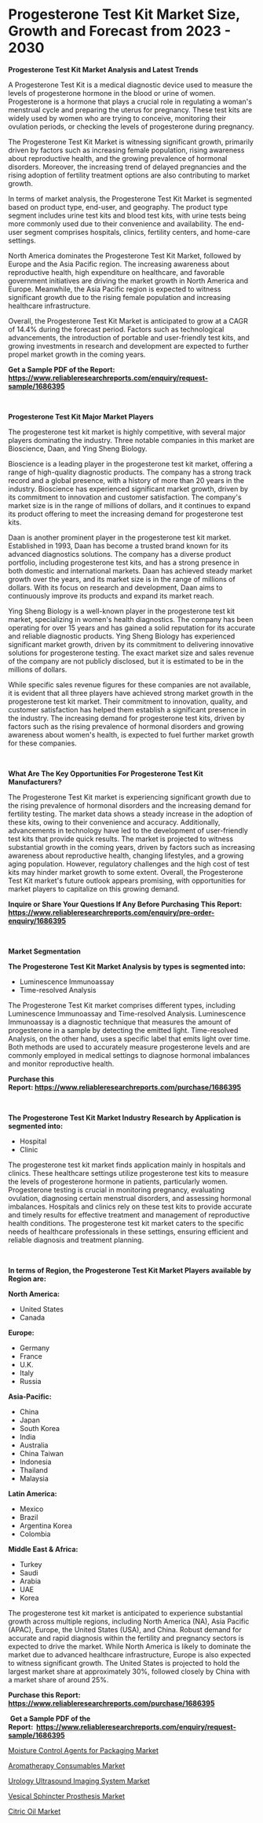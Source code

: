 <p><h1>Progesterone Test Kit Market Size, Growth and Forecast from 2023 - 2030</h1></p><p><strong>Progesterone Test Kit Market Analysis and Latest Trends</strong></p>
<p><p>A Progesterone Test Kit is a medical diagnostic device used to measure the levels of progesterone hormone in the blood or urine of women. Progesterone is a hormone that plays a crucial role in regulating a woman's menstrual cycle and preparing the uterus for pregnancy. These test kits are widely used by women who are trying to conceive, monitoring their ovulation periods, or checking the levels of progesterone during pregnancy.</p><p>The Progesterone Test Kit Market is witnessing significant growth, primarily driven by factors such as increasing female population, rising awareness about reproductive health, and the growing prevalence of hormonal disorders. Moreover, the increasing trend of delayed pregnancies and the rising adoption of fertility treatment options are also contributing to market growth.</p><p>In terms of market analysis, the Progesterone Test Kit Market is segmented based on product type, end-user, and geography. The product type segment includes urine test kits and blood test kits, with urine tests being more commonly used due to their convenience and availability. The end-user segment comprises hospitals, clinics, fertility centers, and home-care settings.</p><p>North America dominates the Progesterone Test Kit Market, followed by Europe and the Asia Pacific region. The increasing awareness about reproductive health, high expenditure on healthcare, and favorable government initiatives are driving the market growth in North America and Europe. Meanwhile, the Asia Pacific region is expected to witness significant growth due to the rising female population and increasing healthcare infrastructure.</p><p>Overall, the Progesterone Test Kit Market is anticipated to grow at a CAGR of 14.4% during the forecast period. Factors such as technological advancements, the introduction of portable and user-friendly test kits, and growing investments in research and development are expected to further propel market growth in the coming years.</p></p>
<p><strong>Get a Sample PDF of the Report:&nbsp; <a href="https://www.reliableresearchreports.com/enquiry/request-sample/1686395">https://www.reliableresearchreports.com/enquiry/request-sample/1686395</a></strong></p>
<p>&nbsp;</p>
<p><strong>Progesterone Test Kit Major Market Players</strong></p>
<p><p>The progesterone test kit market is highly competitive, with several major players dominating the industry. Three notable companies in this market are Bioscience, Daan, and Ying Sheng Biology. </p><p>Bioscience is a leading player in the progesterone test kit market, offering a range of high-quality diagnostic products. The company has a strong track record and a global presence, with a history of more than 20 years in the industry. Bioscience has experienced significant market growth, driven by its commitment to innovation and customer satisfaction. The company's market size is in the range of millions of dollars, and it continues to expand its product offering to meet the increasing demand for progesterone test kits.</p><p>Daan is another prominent player in the progesterone test kit market. Established in 1993, Daan has become a trusted brand known for its advanced diagnostics solutions. The company has a diverse product portfolio, including progesterone test kits, and has a strong presence in both domestic and international markets. Daan has achieved steady market growth over the years, and its market size is in the range of millions of dollars. With its focus on research and development, Daan aims to continuously improve its products and expand its market reach.</p><p>Ying Sheng Biology is a well-known player in the progesterone test kit market, specializing in women's health diagnostics. The company has been operating for over 15 years and has gained a solid reputation for its accurate and reliable diagnostic products. Ying Sheng Biology has experienced significant market growth, driven by its commitment to delivering innovative solutions for progesterone testing. The exact market size and sales revenue of the company are not publicly disclosed, but it is estimated to be in the millions of dollars.</p><p>While specific sales revenue figures for these companies are not available, it is evident that all three players have achieved strong market growth in the progesterone test kit market. Their commitment to innovation, quality, and customer satisfaction has helped them establish a significant presence in the industry. The increasing demand for progesterone test kits, driven by factors such as the rising prevalence of hormonal disorders and growing awareness about women's health, is expected to fuel further market growth for these companies.</p></p>
<p>&nbsp;</p>
<p><strong>What Are The Key Opportunities For Progesterone Test Kit Manufacturers?</strong></p>
<p><p>The Progesterone Test Kit market is experiencing significant growth due to the rising prevalence of hormonal disorders and the increasing demand for fertility testing. The market data shows a steady increase in the adoption of these kits, owing to their convenience and accuracy. Additionally, advancements in technology have led to the development of user-friendly test kits that provide quick results. The market is projected to witness substantial growth in the coming years, driven by factors such as increasing awareness about reproductive health, changing lifestyles, and a growing aging population. However, regulatory challenges and the high cost of test kits may hinder market growth to some extent. Overall, the Progesterone Test Kit market's future outlook appears promising, with opportunities for market players to capitalize on this growing demand.</p></p>
<p><strong>Inquire or Share Your Questions If Any Before Purchasing This Report: <a href="https://www.reliableresearchreports.com/enquiry/pre-order-enquiry/1686395">https://www.reliableresearchreports.com/enquiry/pre-order-enquiry/1686395</a></strong></p>
<p>&nbsp;</p>
<p><strong>Market Segmentation</strong></p>
<p><strong>The Progesterone Test Kit Market Analysis by types is segmented into:</strong></p>
<p><ul><li>Luminescence Immunoassay</li><li>Time-resolved Analysis</li></ul></p>
<p><p>The Progesterone Test Kit market comprises different types, including Luminescence Immunoassay and Time-resolved Analysis. Luminescence Immunoassay is a diagnostic technique that measures the amount of progesterone in a sample by detecting the emitted light. Time-resolved Analysis, on the other hand, uses a specific label that emits light over time. Both methods are used to accurately measure progesterone levels and are commonly employed in medical settings to diagnose hormonal imbalances and monitor reproductive health.</p></p>
<p><strong>Purchase this Report:&nbsp;<a href="https://www.reliableresearchreports.com/purchase/1686395">https://www.reliableresearchreports.com/purchase/1686395</a></strong></p>
<p>&nbsp;</p>
<p><strong>The Progesterone Test Kit Market Industry Research by Application is segmented into:</strong></p>
<p><ul><li>Hospital</li><li>Clinic</li></ul></p>
<p><p>The progesterone test kit market finds application mainly in hospitals and clinics. These healthcare settings utilize progesterone test kits to measure the levels of progesterone hormone in patients, particularly women. Progesterone testing is crucial in monitoring pregnancy, evaluating ovulation, diagnosing certain menstrual disorders, and assessing hormonal imbalances. Hospitals and clinics rely on these test kits to provide accurate and timely results for effective treatment and management of reproductive health conditions. The progesterone test kit market caters to the specific needs of healthcare professionals in these settings, ensuring efficient and reliable diagnosis and treatment planning.</p></p>
<p>&nbsp;</p>
<p><strong>In terms of Region, the Progesterone Test Kit Market Players available by Region are:</strong></p>
<p>
    <p> <strong> North America: </strong>
        <ul>
            <li>United States</li>
            <li>Canada</li>
        </ul>
        </p> 
    <p> <strong> Europe: </strong>
        <ul>
            <li>Germany</li>
            <li>France</li>
            <li>U.K.</li>
            <li>Italy</li>
            <li>Russia</li>
        </ul>
        </p> 
    <p> <strong> Asia-Pacific: </strong>
        <ul>
            <li>China</li>
            <li>Japan</li>
            <li>South Korea</li>
            <li>India</li>
            <li>Australia</li>
            <li>China Taiwan</li>
            <li>Indonesia</li>
            <li>Thailand</li>
            <li>Malaysia</li>
        </ul>
        </p> 
    <p> <strong> Latin America: </strong>
        <ul>
            <li>Mexico</li>
            <li>Brazil</li>
            <li>Argentina Korea</li>
            <li>Colombia</li>
        </ul>
        </p> 
    <p> <strong> Middle East & Africa: </strong>
        <ul>
            <li>Turkey</li>
            <li>Saudi</li>
            <li>Arabia</li>
            <li>UAE</li>
            <li>Korea</li>
        </ul>
    </p>
    </p>
<p><p>The progesterone test kit market is anticipated to experience substantial growth across multiple regions, including North America (NA), Asia Pacific (APAC), Europe, the United States (USA), and China. Robust demand for accurate and rapid diagnosis within the fertility and pregnancy sectors is expected to drive the market. While North America is likely to dominate the market due to advanced healthcare infrastructure, Europe is also expected to witness significant growth. The United States is projected to hold the largest market share at approximately 30%, followed closely by China with a market share of around 25%.</p></p>
<p><strong>Purchase this Report: <a href="https://www.reliableresearchreports.com/purchase/1686395">https://www.reliableresearchreports.com/purchase/1686395</a></strong></p>
<p>&nbsp;<strong>Get a Sample PDF of the Report:&nbsp;&nbsp;<a href="https://www.reliableresearchreports.com/enquiry/request-sample/1686395">https://www.reliableresearchreports.com/enquiry/request-sample/1686395</a></strong></p>
<p><strong></strong></p>
<p><p><a href="https://www.linkedin.com/pulse/moisture-control-agents-packaging-market-2c/">Moisture Control Agents for Packaging Market</a></p><p><a href="https://github.com/rexevange/Market-Research-Report-List-1/blob/main/aromatherapy-consumables-market.md">Aromatherapy Consumables Market</a></p><p><a href="https://medium.com/@edenkrajcik/urology-ultrasound-imaging-system-market-focuses-on-market-share-size-and-projected-forecast-till-2ede3eff9182">Urology Ultrasound Imaging System Market</a></p><p><a href="https://medium.com/@jasperkuhic2023/vesical-sphincter-prosthesis-market-analysis-its-cagr-market-segmentation-and-global-industry-a3494f802b5f">Vesical Sphincter Prosthesis Market</a></p><p><a href="https://github.com/lilstefpacute/Market-Research-Report-List-1/blob/main/citric-oil-market.md">Citric Oil Market</a></p></p>